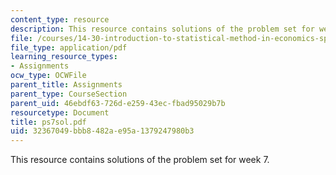 ```yaml
---
content_type: resource
description: This resource contains solutions of the problem set for week 7.
file: /courses/14-30-introduction-to-statistical-method-in-economics-spring-2006/32367049bbb8482ae95a1379247980b3_ps7sol.pdf
file_type: application/pdf
learning_resource_types:
- Assignments
ocw_type: OCWFile
parent_title: Assignments
parent_type: CourseSection
parent_uid: 46ebdf63-726d-e259-43ec-fbad95029b7b
resourcetype: Document
title: ps7sol.pdf
uid: 32367049-bbb8-482a-e95a-1379247980b3
---
```

This resource contains solutions of the problem set for week 7.


